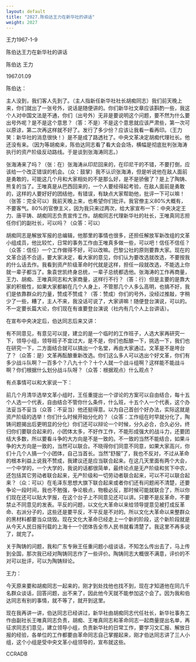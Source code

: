 ```yaml
---
layout: default
title: "2027.陈伯达王力在新华社的讲话"
weight: 2027
---
```


王力1967-1-9

陈伯达王力在新华社的讲话

陈伯达 王力

1967.01.09

陈伯达：

主人没到，我们客人先到了。（主人指新任新华社社长胡痴同志）我们前天晚上来，你们就出了一张号外，说话是随便讲的。你们新华社文章应该斟酌一些，我这个人对中国文法是不通，你们（出号外）无非是要说明这个问题，要不然为什么要出号外呢？是不是这个意思？（答：不是）不是这个意思就应该严肃些，第一次可以原谅，第二次再这样就不好了。发行了多少份？应该让我看一看再印。（王力笑：新华社的消息很快！）是不是成了路透社了。中央文革决定胡痴代理社长。他还没有来。（因为等胡痴来，陈伯达同志看了看大会会场，横幅是彻底批判张海涛执行的资产阶级反动路线。于是谈到张海涛同志。）

张海涛来了吗？（张：在）张海涛从印尼回来的，在印尼干的不错，不要打倒，应该给一个改正错误的机会。（众：鼓掌）我不认识张海涛，但是听说他在敌人面前是勇敢的，可能这几个月和大家相处的不是那么好，是不是骄傲了？是上了陶铸、熊复的当了。王唯真是从巴西回来的，一个人要经得起考验，在敌人面前是勇敢的，这样的人要好好的团结他，有错误，有缺点大家帮助他，批评一下可以嘛！（张答：完全可以）我前天晚上来，也希望你们批评。我官僚主义80%大概有，不要客气。80%的官僚主义，因为我只来过两次，给大家宣布一下：中央决定王力、唐平铸、胡痴同志负责宣传工作。胡痴同志代理新华社的社长，王唯真同志担任你们的副社长，可以吗？（众答：可以）

胡痴同志是解放军报的总编辑，他那里的事情也很多，还担任解放军新改组的文革小组成员，他比较忙，日常的事务工作由王唯真多做一些，可以吧！信任不信任？（众答：信任）一个工作做得不好，可以改嘛。巴黎公社的原则要靠大家。现在的文革合适不合适，要大家决定，看大家的意见，你们认为要改选就改选，不要按我的什么话去作。我看到资产阶级革命时代就是这样，担任一段就改选，不能选上你就一辈子都当了。象袁世凯终身总统，一辈子总统都选他。张海涛的工作再商量，王力、胡痴、王唯真同志和大家商量，这样行不行？（答：行）但是主要的是靠大家的积极性，如果大家都躺在几个人身上，不管那几个人多么高明，也搞不好，我们是依靠群众的力量，赞成不赞成？（答：赞成）你们的号外，没经过推敲，字稍少了一些，糟了，主人不来，我没话可说了，大家讲嘛！随便登台演说，可以的。不一定要长篇大论，你们现在有谁要登台演说（社内有几个人上台讲话）。

在宣布中央决定后，伯达同志后来又讲：

有不同意见，有意见可以提，建立的是一个临时的工作班子，人选大家再研究一下，领导小组，领导班子不宜过大，是不是，你们也酝酿一下，挑选一下，我们也在研究一下，二方面结合就可以搞出一个名堂，再由大家通过。文革是不是垮台了？（众答：是）文革再酝酿重新改选。你们这么多人可以选出个好文革，你们有多少战斗队啊？一百多个？八九十个？十个人就一个战斗组啊？这样能不能战斗啊？你们根据什么划分战斗队呀？（众答：根据观点）什么观点？

有点事情可以和大家说一下：

前几个月清华选举文革小组时，王任重提出一个谬论的方案可以自由结合，每十五个人选一个代表，自由结合不管你什么条件，什么班，十五个人一个代表，这个办法妥当不妥当（众答：不妥当）他还挺得意。以为自己首创个好办法，实际这就是资产阶级的选举！你们什么时候开始分化的？（众答：工作组在时早就分化了，陶铸问题揭出后更明显的分化）你们还可以辩论一个时候，分久必合，合久必分。终归你们要联合起来的，小团体太多，不好作工作，不能形成强大的战斗力，还要团结大多数，所以要看斗争的大方向是不是一致的。不一致的当然不能结合，如果斗争的大方向是一致的，当然可以联合。不晓得你们同意不同意，如果大家高兴，你们十几个人搞一个小团体，自己当首长。当然“舒服”了，我也不反对，不过从革命的根本利益上说我不赞成，我建议还是应当联合起来。在这几天里面有两个大会，一个中学的，一个大学的，我说的话都很简单，最终论点是无产阶级和贫下中农，还包括其它劳动者联合起来，无产阶级和一切劳动者联合起来，可以不可以联合起来？（众：可以）在毛泽东思想大旗下联合起来或者你们还有问题闹不清楚，还要争论一段时间，我也不勉强，争论极点，物极必反，那时候可能就联合了，所以你们现在还可以贴大字报，在这个台子上不同意见还可以讲。只要不是反革命，不要禁止不同意见的发表。平反的问题，以文化大革命以来给领导提意见被打成反革命、右派分子的，这些还是要平反，不平反是不对的。所以文化大革命以来整群众的黑材料都要当众烧毁。现在文化大革命已经走上一个新的阶段，这个新阶段就是从今天人民日报刊载的上海十一个团体告全市人民书就看清楚了。我这里不再多说了，就完了。

关于陶铸的问题，我和广东专揪王任重问题小组谈话，不知怎么传出去了，马上传到全国，那次我已经对陶铸同志作了一些评价。陶铸同志大概很不满意，评价的不对可以批评，可以为陶铸辩论。

王力：

今天原来要和胡痴同志一起来的，刚才到处找他也找不到，现在才知道他在同几千名群众谈话，回答问题，出不来了，因此他今天就不能参加这个会了。因为我和伯达同志有别的事情，就不等了，就开到这里。

现在我再讲一讲，伯达同志已经讲过，新华社由胡痴同志代任社长，新华社事务工作由副社长王唯真同志负责，胡痴、王唯真同志和革命同志一起商量提出名单，再征求同志们意见，建立领导小组，负责新华社的日常工作，要学习文汇报、解放日报的经验，各单位的工作都要由革命同志自己掌握起来，刚才伯达同志讲了三人小组，这个小组是受中央文革小组领导的，宣布就这些。

CCRADB

